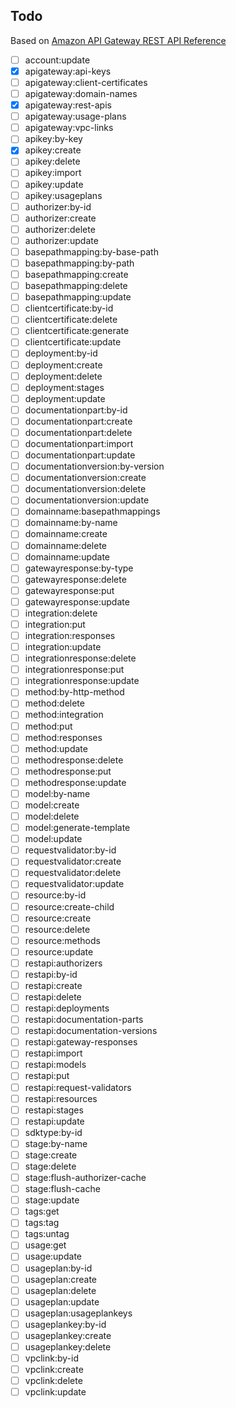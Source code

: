 ## Todo

Based on [Amazon API Gateway REST API Reference](https://docs.aws.amazon.com/apigateway/api-reference/link-relation/)

- [ ] account:update
- [x] apigateway:api-keys
- [ ] apigateway:client-certificates
- [ ] apigateway:domain-names
- [x] apigateway:rest-apis
- [ ] apigateway:usage-plans
- [ ] apigateway:vpc-links
- [ ] apikey:by-key
- [x] apikey:create
- [ ] apikey:delete
- [ ] apikey:import
- [ ] apikey:update
- [ ] apikey:usageplans
- [ ] authorizer:by-id
- [ ] authorizer:create
- [ ] authorizer:delete
- [ ] authorizer:update
- [ ] basepathmapping:by-base-path
- [ ] basepathmapping:by-path
- [ ] basepathmapping:create
- [ ] basepathmapping:delete
- [ ] basepathmapping:update
- [ ] clientcertificate:by-id
- [ ] clientcertificate:delete
- [ ] clientcertificate:generate
- [ ] clientcertificate:update
- [ ] deployment:by-id
- [ ] deployment:create
- [ ] deployment:delete
- [ ] deployment:stages
- [ ] deployment:update
- [ ] documentationpart:by-id
- [ ] documentationpart:create
- [ ] documentationpart:delete
- [ ] documentationpart:import
- [ ] documentationpart:update
- [ ] documentationversion:by-version
- [ ] documentationversion:create
- [ ] documentationversion:delete
- [ ] documentationversion:update
- [ ] domainname:basepathmappings
- [ ] domainname:by-name
- [ ] domainname:create
- [ ] domainname:delete
- [ ] domainname:update
- [ ] gatewayresponse:by-type
- [ ] gatewayresponse:delete
- [ ] gatewayresponse:put
- [ ] gatewayresponse:update
- [ ] integration:delete
- [ ] integration:put
- [ ] integration:responses
- [ ] integration:update
- [ ] integrationresponse:delete
- [ ] integrationresponse:put
- [ ] integrationresponse:update
- [ ] method:by-http-method
- [ ] method:delete
- [ ] method:integration
- [ ] method:put
- [ ] method:responses
- [ ] method:update
- [ ] methodresponse:delete
- [ ] methodresponse:put
- [ ] methodresponse:update
- [ ] model:by-name
- [ ] model:create
- [ ] model:delete
- [ ] model:generate-template
- [ ] model:update
- [ ] requestvalidator:by-id
- [ ] requestvalidator:create
- [ ] requestvalidator:delete
- [ ] requestvalidator:update
- [ ] resource:by-id
- [ ] resource:create-child
- [ ] resource:create
- [ ] resource:delete
- [ ] resource:methods
- [ ] resource:update
- [ ] restapi:authorizers
- [ ] restapi:by-id
- [ ] restapi:create
- [ ] restapi:delete
- [ ] restapi:deployments
- [ ] restapi:documentation-parts
- [ ] restapi:documentation-versions
- [ ] restapi:gateway-responses
- [ ] restapi:import
- [ ] restapi:models
- [ ] restapi:put
- [ ] restapi:request-validators
- [ ] restapi:resources
- [ ] restapi:stages
- [ ] restapi:update
- [ ] sdktype:by-id
- [ ] stage:by-name
- [ ] stage:create
- [ ] stage:delete
- [ ] stage:flush-authorizer-cache
- [ ] stage:flush-cache
- [ ] stage:update
- [ ] tags:get
- [ ] tags:tag
- [ ] tags:untag
- [ ] usage:get
- [ ] usage:update
- [ ] usageplan:by-id
- [ ] usageplan:create
- [ ] usageplan:delete
- [ ] usageplan:update
- [ ] usageplan:usageplankeys
- [ ] usageplankey:by-id
- [ ] usageplankey:create
- [ ] usageplankey:delete
- [ ] vpclink:by-id
- [ ] vpclink:create
- [ ] vpclink:delete
- [ ] vpclink:update
